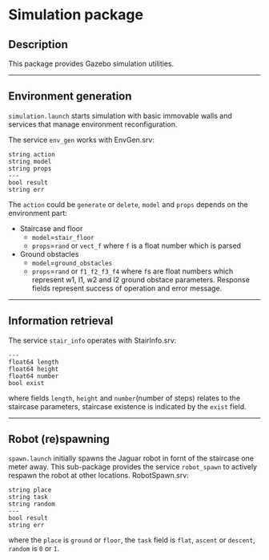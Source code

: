 # Simulation package

## Description
This package provides Gazebo simulation utilities.

- - -
## Environment generation
`simulation.launch` starts simulation with basic immovable walls and services that manage environment reconfiguration.

The service `env_gen` works with EnvGen.srv:
```
string action
string model
string props
---
bool result
string err
```
The `action` could be `generate` or `delete`, `model` and `props` depends on the environment part:
* Staircase and floor
    * `model`=`stair_floor`
    * `props`=`rand` or `vect_f` where `f` is a float number which is parsed
* Ground obstacles
    * `model`=`ground_obstacles`
    * `props`=`rand` or `f1_f2_f3_f4` where `f`s are float numbers which represent w1, l1, w2 and l2 ground obstace parameters.
Response fields represent success of operation and error message.
- - -
## Information retrieval
The service `stair_info` operates with StairInfo.srv:
```
---
float64 length
float64 height
float64 number
bool exist
```
where fields `length`, `height` and `number`(number of steps) relates to the staircase parameters, staircase existence is indicated by the `exist` field.

- - -
## Robot (re)spawning

`spawn.launch` initially spawns the Jaguar robot in fornt of the staircase one meter away.
This sub-package provides the service `robot_spawn` to actively respawn the robot at other locations.
RobotSpawn.srv:

```
string place
string task
string random
---
bool result
string err
```
where the `place` is `ground` or `floor`, the `task` field is `flat`, `ascent` or `descent`, `random` is `0` or `1`.




